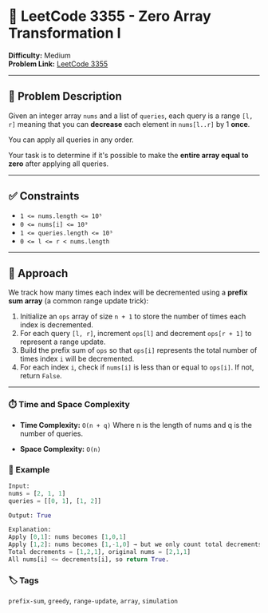 # 🔄 LeetCode 3355 - Zero Array Transformation I

**Difficulty:** Medium  
**Problem Link:** [LeetCode 3355](https://leetcode.com/problems/zero-array-transformation-i)

---

## 📘 Problem Description

Given an integer array `nums` and a list of `queries`, each query is a range `[l, r]` meaning that you can **decrease** each element in `nums[l..r]` by 1 **once**.

You can apply all queries in any order.

Your task is to determine if it's possible to make the **entire array equal to zero** after applying all queries.

---

## ✅ Constraints

- `1 <= nums.length <= 10⁵`
- `0 <= nums[i] <= 10⁹`
- `1 <= queries.length <= 10⁵`
- `0 <= l <= r < nums.length`

---

## 🧠 Approach

We track how many times each index will be decremented using a **prefix sum array** (a common range update trick):

1. Initialize an `ops` array of size `n + 1` to store the number of times each index is decremented.
2. For each query `[l, r]`, increment `ops[l]` and decrement `ops[r + 1]` to represent a range update.
3. Build the prefix sum of `ops` so that `ops[i]` represents the total number of times index `i` will be decremented.
4. For each index `i`, check if `nums[i]` is less than or equal to `ops[i]`. If not, return `False`.

---

### ⏱️ Time and Space Complexity

- **Time Complexity:** `O(n + q)`
Where n is the length of nums and q is the number of queries.

- **Space Complexity:** `O(n)`

### 📌 Example
```python
Input:
nums = [2, 1, 1]
queries = [[0, 1], [1, 2]]

Output: True

Explanation:
Apply [0,1]: nums becomes [1,0,1]
Apply [1,2]: nums becomes [1,-1,0] → but we only count total decrements at each index.
Total decrements = [1,2,1], original nums = [2,1,1]
All nums[i] <= decrements[i], so return True.
```

### 🏷️ Tags

`prefix-sum`, `greedy`, `range-update`, `array`, `simulation`